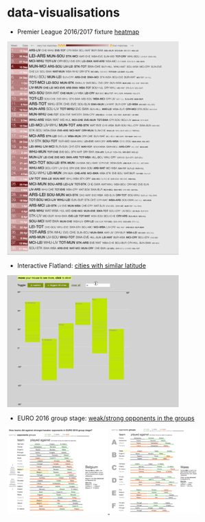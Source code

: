 # data-visualisations


- Premier League 2016/2017 fixture [heatmap](epl-heatmap/)

<a href="epl-heatmap/" target="_blank">
  <img src="epl-heatmap/heatmap.png" alt="usage" title="Premier League Heatmap" width="400px">
</a>


- Interactive Flatland: [cities with similar latitude](interactive-flatland/)

<a href="interactive-flatland/flatland3.gif" target="_blank">
  <img src="interactive-flatland/flatland3.gif" alt="usage" title="Interactive Flatland" width="400px">
</a>


- EURO 2016 group stage: [weak/strong opponents in the groups](euro2016/)

<a href="euro2016/euro2016-1.png" target="_blank">
  <img src="euro2016/euro2016-1.png" alt="Screenshot 1" title="Sorted by group strength" height="200px">
</a>
<a href="euro2016/euro2016-2.png" target="_blank">
  <img src="euro2016/euro2016-2.png" alt="Screenshot 2" title="Sorted by group" height="200px">
</a>


